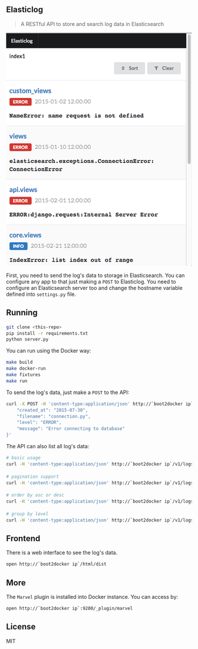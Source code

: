 Elasticlog
---
> A RESTful API to store and search log data in Elasticsearch

[![Demo](https://github.com/gustavohenrique/elasticlog/raw/master/screenshot.png)](http://github.com/gustavohenrique/elasticlog)


First, you need to send the log's data to storage in Elasticsearch. You can configure any app to that just making a `POST` to Elasticlog. You need to configure an Elasticsearch server too and change the hostname variable defined into `settings.py` file.

## Running

```bash
git clone <this-repo>
pip install -r requirements.txt
python server.py
```

You can run using the Docker way:

```bash
make build
make docker-run
make fixtures
make run
```

To send the log's data, just make a `POST` to the API:

```bash
curl -X POST -H 'content-type:application/json' http://`boot2docker ip`/v1/logs/index1 -d '{
    "created_at": "2015-07-30",
    "filename": "connection.py",
    "level": "ERROR",
    "message": "Error connecting to database"
}'
```

The API can also list all log's data:

```bash
# basic usage
curl -H 'content-type:application/json' http://`boot2docker ip`/v1/logs/index1

# pagination support
curl -H 'content-type:application/json' http://`boot2docker ip`/v1/logs/index1?page=1&per_page=5

# order by asc or desc
curl -H 'content-type:application/json' http://`boot2docker ip`/v1/logs/index1?sort=-created_at

# group by level
curl -H 'content-type:application/json' http://`boot2docker ip`/v1/logs/index1?group_by=ERROR
```

## Frontend

There is a web interface to see the log's data.

```bash
open http://`boot2docker ip`/html/dist
```

## More

The `Marvel` plugin is installed into Docker instance. You can access by:

```bash
open http://`boot2docker ip`:9200/_plugin/marvel
```

## License

MIT
